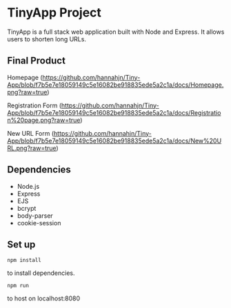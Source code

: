 # TinyApp Project
TinyApp is a full stack web application built with Node and Express. It allows users to shorten long URLs.

## Final Product

Homepage (https://github.com/hannahjn/Tiny-App/blob/f7b5e7e18059149c5e16082be918835ede5a2c1a/docs/Homepage.png?raw=true)

Registration Form (https://github.com/hannahjn/Tiny-App/blob/f7b5e7e18059149c5e16082be918835ede5a2c1a/docs/Registration%20page.png?raw=true)

New URL Form (https://github.com/hannahjn/Tiny-App/blob/f7b5e7e18059149c5e16082be918835ede5a2c1a/docs/New%20URL.png?raw=true)


## Dependencies
- Node.js
- Express
- EJS
- bcrypt
- body-parser
- cookie-session

## Set up
```
npm install
```
to install dependencies. 
```
npm run
```
to host on localhost:8080
